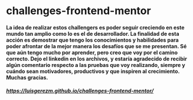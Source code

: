 # challenges-frontend-mentor

#### La idea de realizar estos challengers es poder seguir creciendo en este mundo tan amplio como lo es el de desarrollador. La finalidad de esta acción es demostrar que tengo los conocimientos y habilidades para poder afrontar de la mejor manera los desafíos que se me presentan. Sé que aún tengo mucho por aprender, pero creo que voy por el camino correcto. Dejo el linkedin en los archivos, y estaría agradecido de recibir algún comentario respecto a las pruebas que voy realizando, siempre y cuándo sean motivadores, productivos y que inspiren al crecimiento. Muchas gracias. 

##### https://luisgerezm.github.io/challenges-frontend-mentor/
